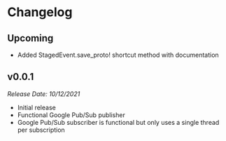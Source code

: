 # Changelog

## Upcoming <!-- Add unreleased change notes here: -->
- Added StagedEvent.save_proto! shortcut method with documentation

## v0.0.1
*Release Date: 10/12/2021*
- Initial release
- Functional Google Pub/Sub publisher
- Google Pub/Sub subscriber is functional but only uses a single thread per subscription
